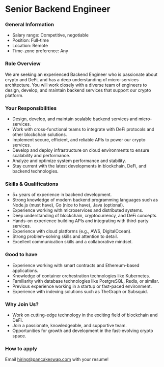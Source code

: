 # Senior Backend Engineer

### General Information

* Salary range: Competitive, negotiable
* Position: Full-time
* Location: Remote
* Time-zone preference: Any

### Role Overview

We are seeking an experienced Backend Engineer who is passionate about crypto and DeFi, and has a deep understanding of micro-services architecture. You will work closely with a diverse team of engineers to design, develop, and maintain backend services that support our crypto platform.

### Your Responsibilities

* Design, develop, and maintain scalable backend services and micro-services.
* Work with cross-functional teams to integrate with DeFi protocols and other blockchain solutions.
* Implement secure, efficient, and reliable APIs to power our crypto services.
* Develop and deploy infrastructure on cloud environments to ensure scalability and performance.
* Analyze and optimize system performance and stability.
* Stay current with the latest developments in blockchain, DeFi, and backend technologies.

### Skills & Qualifications

* 5+ years of experience in backend development.
* Strong knowledge of modern backend programming languages such as Node.js (must have), Go (nice to have), Java (optional).&#x20;
* Experience working with microservices and distributed systems.
* Deep understanding of blockchain, cryptocurrency, and DeFi concepts.
* Hands-on experience building APIs and integrating with third-party services.
* Experience with cloud platforms (e.g., AWS, DigitalOcean).
* Strong problem-solving skills and attention to detail.
* Excellent communication skills and a collaborative mindset.

### Good to have

* Experience working with smart contracts and Ethereum-based applications.
* Knowledge of container orchestration technologies like Kubernetes.
* Familiarity with database technologies like PostgreSQL, Redis, or similar.
* Previous experience working in a startup or fast-paced environment.
* Experience with indexing solutions such as TheGraph or Subsquid.

### Why Join Us?

* Work on cutting-edge technology in the exciting field of blockchain and DeFi.
* Join a passionate, knowledgeable, and supportive team.
* Opportunities for growth and development in the fast-evolving crypto space.

### How to apply

Email hiring@pancakeswap.com with your resume!
